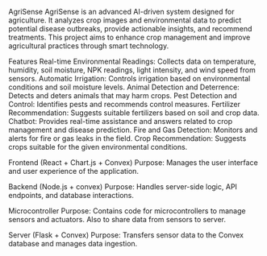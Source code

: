 AgriSense
AgriSense is an advanced AI-driven system designed for agriculture. It analyzes crop images and environmental data to predict potential disease outbreaks, provide actionable insights, and recommend treatments. This project aims to enhance crop management and improve agricultural practices through smart technology.

Features
Real-time Environmental Readings: Collects data on temperature, humidity, soil moisture, NPK readings, light intensity, and wind speed from sensors.
Automatic Irrigation: Controls irrigation based on environmental conditions and soil moisture levels.
Animal Detection and Deterrence: Detects and deters animals that may harm crops.
Pest Detection and Control: Identifies pests and recommends control measures.
Fertilizer Recommendation: Suggests suitable fertilizers based on soil and crop data.
Chatbot: Provides real-time assistance and answers related to crop management and disease prediction.
Fire and Gas Detection: Monitors and alerts for fire or gas leaks in the field.
Crop Recommendation: Suggests crops suitable for the given environmental conditions.

Frontend (React + Chart.js + Convex)
Purpose: Manages the user interface and user experience of the application.

Backend (Node.js + convex)
Purpose: Handles server-side logic, API endpoints, and database interactions.

Microcontroller
Purpose: Contains code for microcontrollers to manage sensors and actuators. Also to share data from sensors to server.

Server (Flask + Convex)
Purpose: Transfers sensor data to the Convex database and manages data ingestion.

